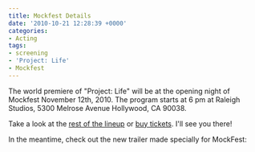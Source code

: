 ```yaml
---
title: Mockfest Details
date: '2010-10-21 12:28:39 +0000'
categories:
- Acting
tags:
- screening
- 'Project: Life'
- Mockfest
---
```


The world premiere of "Project: Life" will be at the opening night of Mockfest
November 12th, 2010. The program starts at 6 pm at Raleigh Studios, 5300 Melrose
Avenue Hollywood, CA 90038.

Take a look at the [rest of the
lineup](http://mockfilmfest.weebly.com/festival-schedule-2010.html) or [buy
tickets](http://mockfest.eventbrite.com/). I'll see you there!

In the meantime, check out the new trailer made specially for MockFest:

<object width="640" height="385"><param name="movie"
value="http://www.youtube.com/v/aA0Nfbw6V-s?fs=1&amp;hl=en_US"></param><param
name="allowFullScreen" value="true"></param><param name="allowscriptaccess"
value="always"></param><embed
src="http://www.youtube.com/v/aA0Nfbw6V-s?fs=1&amp;hl=en_US"
type="application/x-shockwave-flash" allowscriptaccess="always"
allowfullscreen="true" width="640" height="385"></embed></object>
